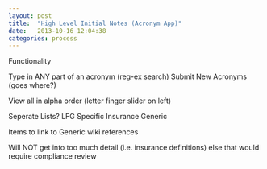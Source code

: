 ```yaml
---
layout: post
title:  "High Level Initial Notes (Acronym App)"
date:   2013-10-16 12:04:38
categories: process
---
```


Functionality

Type in ANY part of an acronym (reg-ex search)
Submit New Acronyms (goes where?)

View all in alpha order (letter finger slider on left)

Seperate Lists?
	LFG Specific
	Insurance Generic

Items to link to Generic wiki references


Will NOT get into too much detail (i.e. insurance definitions) else that would require compliance review